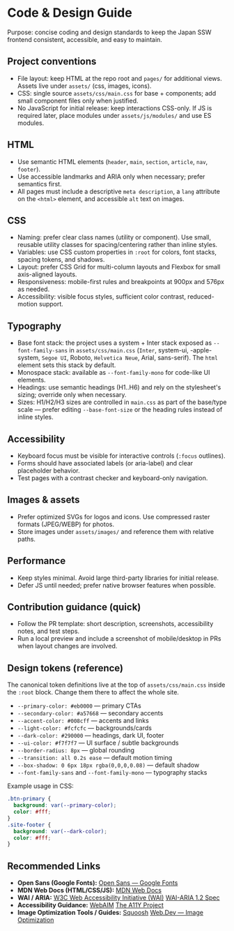 # Code & Design Guide

Purpose: concise coding and design standards to keep the Japan SSW
frontend consistent, accessible, and easy to maintain.

## Project conventions

- File layout: keep HTML at the repo root and `pages/` for additional
  views. Assets live under `assets/` (css, images, icons).
- CSS: single source `assets/css/main.css` for base + components; add small
  component files only when justified.
- No JavaScript for initial release: keep interactions CSS-only. If JS is
  required later, place modules under `assets/js/modules/` and use ES
  modules.

## HTML

- Use semantic HTML elements (`header`, `main`, `section`, `article`,
  `nav`, `footer`).
- Use accessible landmarks and ARIA only when necessary; prefer
  semantics first.
- All pages must include a descriptive `meta description`, a `lang`
  attribute on the `<html>` element, and accessible `alt` text on
  images.

## CSS

- Naming: prefer clear class names (utility or component). Use small,
  reusable utility classes for spacing/centering rather than inline
  styles.
- Variables: use CSS custom properties in `:root` for colors, font
  stacks, spacing tokens, and shadows.
- Layout: prefer CSS Grid for multi-column layouts and Flexbox for small
  axis-aligned layouts.
- Responsiveness: mobile-first rules and breakpoints at 900px and
  576px as needed.
- Accessibility: visible focus styles, sufficient color contrast, reduced-
  motion support.

## Typography

- Base font stack: the project uses a system + Inter stack exposed as
  `--font-family-sans` in `assets/css/main.css` (`Inter`, system-ui,
  -apple-system, `Segoe UI`, Roboto, `Helvetica Neue`, Arial,
  sans-serif). The `html` element sets this stack by default.
- Monospace stack: available as `--font-family-mono` for code-like UI
  elements.
- Headings: use semantic headings (H1..H6) and rely on the
  stylesheet's sizing; override only when necessary.
- Sizes: H1/H2/H3 sizes are controlled in `main.css` as part of the
  base/type scale — prefer editing `--base-font-size` or the heading
  rules instead of inline styles.

## Accessibility

- Keyboard focus must be visible for interactive controls (`:focus`
  outlines).
- Forms should have associated labels (or aria-label) and clear
  placeholder behavior.
- Test pages with a contrast checker and keyboard-only navigation.

## Images & assets

- Prefer optimized SVGs for logos and icons. Use compressed raster
  formats (JPEG/WEBP) for photos.
- Store images under `assets/images/` and reference them with relative paths.

## Performance

- Keep styles minimal. Avoid large third-party libraries for initial release.
- Defer JS until needed; prefer native browser features when possible.

## Contribution guidance (quick)

- Follow the PR template: short description, screenshots, accessibility
  notes, and test steps.
- Run a local preview and include a screenshot of mobile/desktop in PRs
  when layout changes are involved.

## Design tokens (reference)

The canonical token definitions live at the top of
`assets/css/main.css` inside the `:root` block. Change them there to
affect the whole site.

- `--primary-color: #eb0000` — primary CTAs
- `--secondary-color: #a57668` — secondary accents
- `--accent-color: #008cff` — accents and links
- `--light-color: #fcfcfc` — backgrounds/cards
- `--dark-color: #290000` — headings, dark UI, footer
- `--ui-color: #f7f7f7` — UI surface / subtle backgrounds
- `--border-radius: 8px` — global rounding
- `--transition: all 0.2s ease` — default motion timing
- `--box-shadow: 0 6px 18px rgba(0,0,0,0.08)` — default shadow
- `--font-family-sans` and `--font-family-mono` — typography stacks

Example usage in CSS:

```css
.btn-primary {
  background: var(--primary-color);
  color: #fff;
}
.site-footer {
  background: var(--dark-color);
  color: #fff;
}
```

## Recommended Links

- **Open Sans (Google Fonts):**
  [Open Sans — Google Fonts](https://fonts.google.com/specimen/Open+Sans)
- **MDN Web Docs (HTML/CSS/JS):**
  [MDN Web Docs](https://developer.mozilla.org/)
- **WAI / ARIA:**
  [W3C Web Accessibility Initiative (WAI)](https://www.w3.org/WAI/)
  [WAI-ARIA 1.2 Spec](https://www.w3.org/TR/wai-aria-1.2/)
- **Accessibility Guidance:**
  [WebAIM](https://webaim.org/)
  [The A11Y Project](https://www.a11yproject.com/)
- **Image Optimization Tools / Guides:**
  [Squoosh](https://squoosh.app/)
  [Web.Dev — Image Optimization](https://web.dev/fast/#optimize-images)
